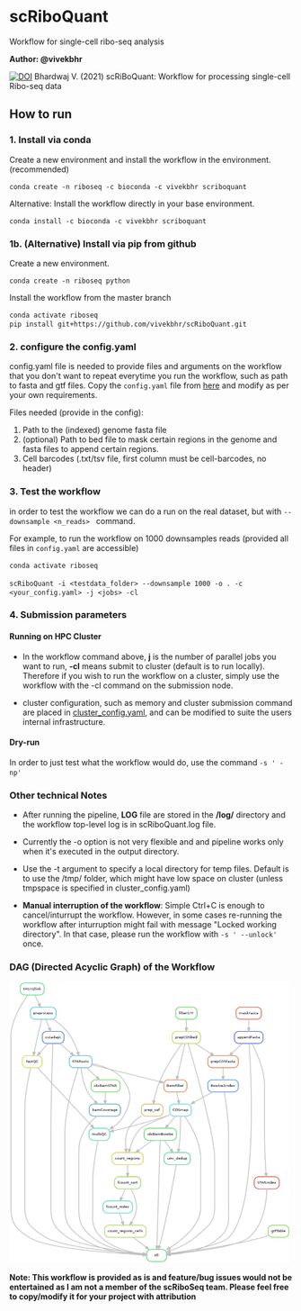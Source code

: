 # scRiboQuant
Workflow for single-cell ribo-seq analysis


**Author: @vivekbhr**

[![DOI](https://zenodo.org/badge/248052517.svg)](https://zenodo.org/badge/latestdoi/248052517) Bhardwaj V. (2021) scRiBoQuant: Workflow for processing single-cell Ribo-seq data  


## How to run

### 1. Install via conda

Create a new environment and install the workflow in the environment. (recommended)

```
conda create -n riboseq -c bioconda -c vivekbhr scriboquant
```

Alternative: Install the workflow directly in your base environment.

```
conda install -c bioconda -c vivekbhr scriboquant
```

### 1b. (Alternative) Install via pip from github

Create a new environment.

```
conda create -n riboseq python
```
Install the workflow from the master branch

```
conda activate riboseq
pip install git+https://github.com/vivekbhr/scRiboQuant.git
```


### 2. configure the config.yaml

config.yaml file is needed to provide files and arguments on the workflow that you don't want to repeat everytime you run the workflow, such as path to fasta and gtf files. Copy the `config.yaml` file from [here](./scriboquant/config.yaml) and modify as per your own requirements.

Files needed (provide in the config):

1) Path to the (indexed) genome fasta file
2) (optional) Path to bed file to mask certain regions in the genome and fasta files to append certain regions.
3) Cell barcodes (.txt/tsv file, first column must be cell-barcodes, no header)

### 3. Test the workflow

in order to test the workflow we can do a run on the real dataset, but with `--downsample <n_reads> ` command.

For example, to run the workflow on 1000 downsamples reads (provided all files in `config.yaml` are accessible)

```
conda activate riboseq

scRiboQuant -i <testdata_folder> --downsample 1000 -o . -c <your_config.yaml> -j <jobs> -cl
```

### 4. Submission parameters

#### Running on HPC Cluster
  - In the workflow command above, **j** is the number of parallel jobs you want to run, **-cl** means submit to cluster (default is to run locally). Therefore if you wish to run the workflow on a cluster, simply use the workflow with the -cl command on the submission node.

  - cluster configuration, such as memory and cluster submission command are placed in [cluster_config.yaml](./scriboquant/cluster_config.yaml), and can be modified to suite the users internal infrastructure.

#### Dry-run
In order to just test what the workflow would do, use the command `-s ' -np' `


### Other technical Notes

  - After running the pipeline, **LOG** file are stored in the **<output>/log/** directory and the workflow top-level log is in scRiboQuant.log file.

  - Currently the -o option is not very flexible and and pipeline works only when it's executed in the output directory.

  - Use the -t argument to specify a local directory for temp files. Default is to use the /tmp/ folder, which might have low space on cluster (unless tmpspace is specified in cluster_config.yaml)

  - **Manual interruption of the workflow**: Simple Ctrl+C is enough to cancel/inturrupt the workflow. However, in some cases re-running the workflow after inturruption might fail with message "Locked working directory". In that case, please run the workflow with `-s ' --unlock'` once.
  
  
### DAG (Directed Acyclic Graph) of the Workflow

<img src=./dag.png width=500 height=500>

**Note: This workflow is provided as is and feature/bug issues would not be entertained as I am not a member of the scRiboSeq team. Please feel free to copy/modify it for your project with attribution**
